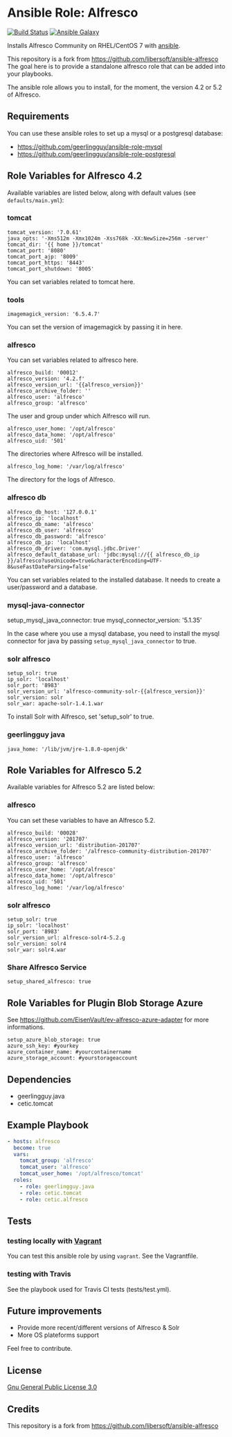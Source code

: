 # Ansible Role: Alfresco

[![Build Status](https://travis-ci.org/cetic/ansible-role-alfresco.svg?branch=master)](https://travis-ci.org/cetic/ansible-role-alfresco)
[![Ansible Galaxy](https://img.shields.io/badge/galaxy-_cetic.alfresco-blue.svg)](https://galaxy.ansible.com/cetic/alfresco/)

Installs Alfresco Community on RHEL/CentOS 7 with [ansible](http://www.ansible.com/home).

This repository is a fork from https://github.com/libersoft/ansible-alfresco
The goal here is to provide a standalone alfresco role that can be added into your playbooks.

The ansible role allows you to install, for the moment, the version 4.2 or 5.2 of Alfresco.

## Requirements

You can use these ansible roles to set up a mysql or a postgresql database:
* https://github.com/geerlingguy/ansible-role-mysql
* https://github.com/geerlingguy/ansible-role-postgresql

## Role Variables for Alfresco 4.2

Available variables are listed below, along with default values (see `defaults/main.yml`):

### tomcat

	tomcat_version: '7.0.61'
	java_opts: '-Xms512m -Xmx1024m -Xss768k -XX:NewSize=256m -server'
	tomcat_dir: '{{ home }}/tomcat'
	tomcat_port: '8080'
	tomcat_port_ajp: '8009'
	tomcat_port_https: '8443'
	tomcat_port_shutdown: '8005'
	
You can set variables related to tomcat here.

### tools

	imagemagick_version: '6.5.4.7'
	
You can set the version of imagemagick by passing it in here.

### alfresco

You can set variables related to alfresco here.

	alfresco_build: '00012'
	alfresco_version: '4.2.f'
	alfresco_version_url: '{{alfresco_version}}'
	alfresco_archive_folder: ''
	alfresco_user: 'alfresco'
	alfresco_group: 'alfresco'
	
The user and group under which Alfresco will run.	
	
	alfresco_user_home: '/opt/alfresco'
	alfresco_data_home: '/opt/alfresco'
    alfresco_uid: '501'
	
The directories where Alfresco will be installed.
	
	alfresco_log_home: '/var/log/alfresco'
	
The directory for the logs of Alfresco.
	
### alfresco db

	alfresco_db_host: '127.0.0.1'
	alfresco_ip: 'localhost'
	alfresco_db_name: 'alfresco'
	alfresco_db_user: 'alfresco'
	alfresco_db_password: 'alfresco'
	alfresco_db_ip: 'localhost'
	alfresco_db_driver: 'com.mysql.jdbc.Driver'
	alfresco_default_database_url: 'jdbc:mysql://{{ alfresco_db_ip }}/alfresco?useUnicode=true&characterEncoding=UTF-8&useFastDateParsing=false'

You can set variables related to the installed database. It needs to create a user/password and a database.

### mysql-java-connector

setup_mysql_java_connector: true
mysql_connector_version: '5.1.35'

In the case where you use a mysql database, you need to install the mysql connector for java by passing `setup_mysql_java_connector` to true.
	
### solr alfresco
	
	setup_solr: true
	ip_solr: 'localhost'
	solr_port: '8983'
	solr_version_url: 'alfresco-community-solr-{{alfresco_version}}'
	solr_version: solr
	solr_war: apache-solr-1.4.1.war
	
To install Solr with Alfresco, set 'setup_solr' to true.
	
### geerlingguy java

	java_home: '/lib/jvm/jre-1.8.0-openjdk'
	
## Role Variables for Alfresco 5.2

Available variables for Alfresco 5.2 are listed below:

### alfresco

You can set these variables to have an Alfresco 5.2.

	alfresco_build: '00028'
	alfresco_version: '201707'	
	alfresco_version_url: 'distribution-201707'
	alfresco_archive_folder: '/alfresco-community-distribution-201707'
	alfresco_user: 'alfresco'
	alfresco_group: 'alfresco'	
	alfresco_user_home: '/opt/alfresco'
	alfresco_data_home: '/opt/alfresco'
    alfresco_uid: '501'
	alfresco_log_home: '/var/log/alfresco'

### solr alfresco
	
	setup_solr: true
	ip_solr: 'localhost'
	solr_port: '8983'
	solr_version_url: alfresco-solr4-5.2.g
	solr_version: solr4
	solr_war: solr4.war

### Share Alfresco Service

	setup_shared_alfresco: true

## Role Variables for Plugin Blob Storage Azure 
See https://github.com/EisenVault/ev-alfresco-azure-adapter for more informations.

	setup_azure_blob_storage: true
	azure_ssh_key: #yourkey
	azure_container_name: #yourcontainername
	azure_storage_account: #yourstorageaccount
	
## Dependencies

  - geerlingguy.java
  - cetic.tomcat

## Example Playbook

```yaml
- hosts: alfresco
  become: true
  vars:
    tomcat_group: 'alfresco'
    tomcat_user: 'alfresco'
    tomcat_user_home: '/opt/alfresco/tomcat'  
  roles:
    - role: geerlingguy.java
    - role: cetic.tomcat
    - role: cetic.alfresco
```

## Tests

### testing locally with [Vagrant](https://www.vagrantup.com/)

You can test this ansible role by using `vagrant`. See the Vagrantfile.

### testing with Travis

See the playbook used for Travis CI tests (tests/test.yml).

## Future improvements

*  Provide more recent/different versions of Alfresco & Solr 
*  More OS plateforms support 

Feel free to contribute.

## License

[Gnu General Public License 3.0](https://www.gnu.org/licenses/gpl.html)

## Credits
This repository is a fork from https://github.com/libersoft/ansible-alfresco
